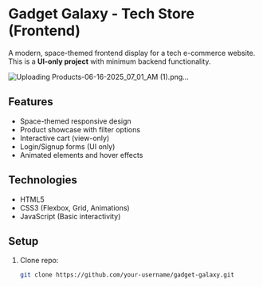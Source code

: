 # Gadget Galaxy - Tech Store (Frontend)

A modern, space-themed frontend display for a tech e-commerce website. This is a **UI-only project** with minimum backend functionality.

![Uploading Products-06-16-2025_07_01_AM (1).png…]()


## Features

- Space-themed responsive design
- Product showcase with filter options
- Interactive cart (view-only)
- Login/Signup forms (UI only)
- Animated elements and hover effects

## Technologies

- HTML5
- CSS3 (Flexbox, Grid, Animations)
- JavaScript (Basic interactivity)

## Setup

1. Clone repo:
   ```bash
   git clone https://github.com/your-username/gadget-galaxy.git
   ```
